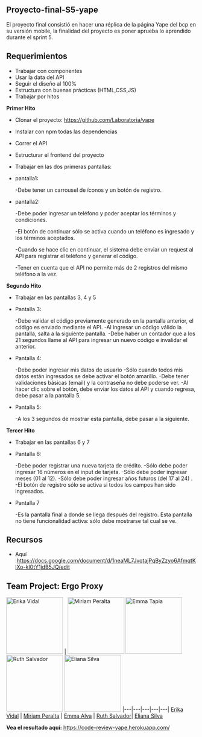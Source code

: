 ## Proyecto-final-S5-yape

El proyecto final consistió en hacer una réplica de la página Yape del bcp en su versión mobile, la finalidad del proyecto es poner aprueba lo aprendido durante el sprint 5.

## Requerimientos

- Trabajar con componentes
- Usar la data del API
- Seguir el diseño al 100%
- Estructura con buenas prácticas (HTML,CSS,JS)
- Trabajar por hitos

**Primer Hito**
- Clonar el proyecto: https://github.com/Laboratoria/yape
- Instalar con npm todas las dependencias
- Correr el API
- Estructurar el frontend del proyecto
- Trabajar en las dos primeras pantallas:
- pantalla1: 

    -Debe tener un carrousel de íconos y un botón de registro.

- pantalla2: 

    -Debe poder ingresar un teléfono y poder aceptar los términos y condiciones.

    -El botón de continuar sólo se activa cuando un teléfono es ingresado y los términos aceptados.

    -Cuando se hace clic en continuar, el sistema debe enviar un request al API para registrar el teléfono y generar el código.

    -Tener en cuenta que el API no permite más de 2 registros del mismo teléfono a la vez.

**Segundo Hito**

- Trabajar en las pantallas 3, 4 y 5
- Pantalla 3:

    -Debe validar el código previamente generado en la pantalla anterior, el código es enviado mediante el API.
    -Al ingresar un código válido la pantalla, salta a la siguiente pantalla.
    -Debe haber un contador que a los 21 segundos llame al API para ingresar un nuevo código e invalidar el anterior.
    
- Pantalla 4:

    -Debe poder ingresar mis datos de usuario
    -Sólo cuando todos mis datos están ingresados se debe activar el botón amarillo.
    -Debe tener validaciones básicas (email) y la contraseña no debe poderse ver.
    -Al hacer clic sobre el botón, debe enviar los datos al API y cuando regresa, debe pasar a la pantalla 5.
    
- Pantalla 5:

    -A los 3 segundos de mostrar esta pantalla, debe pasar a la siguiente.

**Tercer Hito**

- Trabajar en las pantallas 6 y 7
- Pantalla 6:

    -Debe poder registrar una nueva tarjeta de crédito.
    -Sólo debe poder ingresar 16 números en el input de tarjeta.
    -Sólo debe poder ingresar meses (01 al 12).
    -Sólo debe poder ingresar años futuros (del 17 al 24) .
    -El botón de registro sólo se activa si todos los campos han sido ingresados.
    
- Pantalla 7

    -Es la pantalla final a donde se llega después del registro. Esta pantalla no tiene funcionalidad activa: sólo debe mostrarse tal cual se ve.

## Recursos
- Aquí :https://docs.google.com/document/d/1neaML7JvqtajPqByZzyo6AfmqtKlXo-kI0tY1jdB5JQ/edit


## Team Project: Ergo Proxy

<a href="https://github.com/dianaVidalC"><img src="https://avatars3.githubusercontent.com/u/25887195?v=3&s=460" alt="Erika Vidal" height="150"></a> |
<a href="https://github.com/miriampc"><img src="https://avatars3.githubusercontent.com/u/25912580?v=3&s=460" alt="Miriam Peralta" height="150"></a>
<a href="https://github.com/EmmAlva"><img src="https://avatars2.githubusercontent.com/u/25912496?v=3&s=460" alt="Emma Tapia" height="150"></a>
<a href="https://github.com/RuthSalvador"><img src="https://avatars2.githubusercontent.com/u/25906896?v=3&s=460" alt="Ruth Salvador" height="150"></a>
<a href="https://github.com/strongwarmi"><img src="https://avatars1.githubusercontent.com/u/25912576?v=3&s=460" alt="Eliana Silva" height="150"></a>
|---|---|---|---|---|
[Erika Vidal](https://github.com/dianaVidalC) | [Miriam Peralta](https://github.com/Fiorellacr24/) | [Emma Alva](https://github.com/EmmAlva) | [Ruth Salvador](https://github.com/RuthSalvador)| [Eliana Silva](https://github.com/strongwarmi) 

**Vea el resultado aquí:** https://code-review-yape.herokuapp.com/
